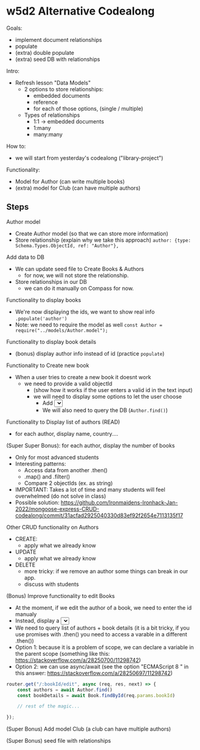 
# w5d2 Alternative Codealong

<!--

Notes:
- Alternative codealong, for unit "Mongoose and Express - Documents Relationships"
- Students find it challenging when we introduce relationships, references etc
- Explain little by little + provide examples


@todo:
- create seed file with Books + Authors + Relationships (so that we spend less time on that, we could just pass them the seed file and ask them to run it)

 -->



Goals:
- implement document relationships
- populate
- (extra) double populate
- (extra) seed DB with relationships


Intro: 
- Refresh lesson "Data Models"
  - 2 options to store relationships:
    - embedded documents
    - reference
    - for each of those options, (single / multiple)
  - Types of relationships
    - 1:1 → embedded documents
    - 1:many
    - many:many


How to: 
- we will start from yesterday's codealong ("library-project")


Functionality:
- Model for Author (can write multiple books)
- (extra) model for Club (can have multiple authors)




## Steps

 <!-- work in progress -->
 
 <!-- repo: https://github.com/Ironmaidens-Ironhack-Jan-2022/mongoose-express-CRUD-codealong -->



Author model
- Create Author model (so that we can store more information)
- Store relationship (explain why we take this approach)
    `author: {type: Schema.Types.ObjectId, ref: "Author"},`


Add data to DB
- We can update seed file to Create Books & Authors
  - for now, we will not store the relationship.
- Store relationships in our DB
  - we can do it manually on Compass for now.


Functionality to display books 
  - We're now displaying the ids, we want to show real info
    `.populate('author')`
  - Note: we need to require the model as well
    `const Author = require("../models/Author.model");`


Functionality to display book details
  - (bonus) display author info instead of id (practice `populate`)


Functionality to Create new book
  - When a user tries to create a new book it doesnt work
    - we need to provide a valid objectId
      - (show how it works if the user enters a valid id in the text input)
      - we will need to display some options to let the user choose
        - Add <select> to the form
          - (note: in today's LAB: they can use a select with `multiple`)
        - We will also need to query the DB (`Author.find()`)


Functionality to Display list of authors (READ)
  - for each author, display name, country....


(Super Super Bonus): for each author, display the number of books
- Only for most advanced students
- Interesting patterns:
  - Access data from another .then()
  - .map() and .filter()
  - Compare 2 objectIds (ex. as string)
- IMPORTANT: Takes a lot of time and many students will feel overwhelmed (do not solve in class)
- Possible solution: https://github.com/Ironmaidens-Ironhack-Jan-2022/mongoose-express-CRUD-codealong/commit/31acfad2925040330d83ef92f2654e7113135f17



Other CRUD functionality on Authors
  - CREATE: 
    - apply what we already know
  - UPDATE
    - apply what we already know
  - DELETE
    - more tricky: if we remove an author some things can break in our app.
    - discuss with students


(Bonus) Improve functionality to edit Books
  - At the moment, if we edit the author of a book, we need to enter the id manualy
  - Instead, display a <select>
  - We need to query list of authors + book details (it is a bit tricky, if you use promises with .then() you need to access a varable in a different .then())
  - Option 1: because it is a problem of scope, we can declare a variable in the parent scope (something like this: https://stackoverflow.com/a/28250700/11298742)
  - Option 2: we can use async/await (see the option "ECMAScript 8
" in this answer: https://stackoverflow.com/a/28250697/11298742)

  ```javascript
  router.get("/:bookId/edit", async (req, res, next) => {
      const authors = await Author.find()
      const bookDetails = await Book.findById(req.params.bookId)

      // rest of the magic...

  });
  ```


(Super Bonus) Add model Club (a club can have multiple authors)

(Super Bonus) seed file with relationships
  <!-- @luis: if we don't have time to do it, explain a bit -->




